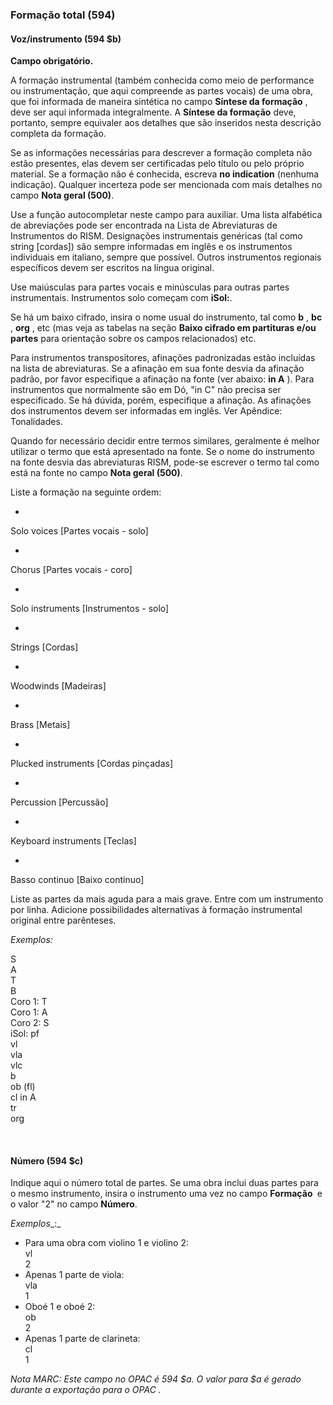 ### Formação total (594)

#### Voz/instrumento (594 $b)
**Campo obrigatório.**

A formação instrumental (também conhecida como meio de performance ou instrumentação, que aqui compreende as partes vocais) de uma obra, que foi informada de maneira sintética no campo **Síntese da formação** , deve ser aqui informada integralmente. A **Síntese da formação** deve, portanto, sempre equivaler aos detalhes que são inseridos nesta descrição completa da formação.

Se as informações necessárias para descrever a formação completa não estão presentes, elas devem ser certificadas pelo título ou pelo próprio material. Se a formação não é conhecida, escreva **no indication** (nenhuma indicação). Qualquer incerteza pode ser mencionada com mais detalhes no campo **Nota geral (500)**. &nbsp;&nbsp;&nbsp;&nbsp;

Use a função autocompletar neste campo para auxiliar. Uma lista alfabética de abreviações pode ser encontrada na Lista de Abreviaturas de Instrumentos do RISM. Designações instrumentais genéricas (tal como string [cordas]) são sempre informadas em inglês e os instrumentos individuais em italiano, sempre que possível. Outros instrumentos regionais específicos devem ser escritos na língua original.

Use maiúsculas para partes vocais e minúsculas para outras partes instrumentais. Instrumentos solo começam com **iSol:**.

Se há um baixo cifrado, insira o nome usual do instrumento, tal como **b** , **bc** , **org** , etc (mas veja as tabelas na seção **Baixo cifrado em partituras e/ou partes** para orientação sobre os campos relacionados) etc.

Para instrumentos transpositores, afinações padronizadas estão incluídas na lista de abreviaturas. Se a afinação em sua fonte desvia da afinação padrão, por favor especifique a afinação na fonte (ver abaixo: **in A** ). Para instrumentos que normalmente são em Dó, "in C" não precisa ser especificado. Se há dúvida, porém, especifique a afinação. As afinações dos instrumentos devem ser informadas em inglês. Ver Apêndice: Tonalidades.

Quando for necessário decidir entre termos similares, geralmente é melhor utilizar o termo que está apresentado na fonte. Se o nome do instrumento na fonte desvia das abreviaturas RISM, pode-se escrever o termo tal como está na fonte no campo **Nota geral (500)**.  

Liste a formação na seguinte ordem:&nbsp;

- 

Solo voices [Partes vocais - solo]

- 

Chorus [Partes vocais - coro]

- 

Solo instruments [Instrumentos - solo]

- 

Strings [Cordas]

- 

Woodwinds [Madeiras]

- 

Brass [Metais]

- 

Plucked instruments [Cordas pinçadas]

- 

Percussion [Percussão]

- 

Keyboard instruments [Teclas]

- 

Basso continuo [Baixo continuo]

Liste as partes da mais aguda para a mais grave. Entre com um instrumento por linha. Adicione possibilidades alternativas à formação instrumental original entre parênteses.

_Exemplos:_

S  
A  
T  
B  
Coro 1: T  
Coro 1: A  
Coro 2: S  
iSol: pf  
vl  
vla  
vlc  
b  
ob (fl)  
cl in A  
tr  
org

&nbsp;

#### Número (594 $c)

Indique aqui o número total de partes. Se uma obra inclui duas partes para o mesmo instrumento, insira o instrumento uma vez no campo **Formação&nbsp;** e o valor "2" no campo **Número**.

_Exemplos__:_

- Para uma obra com violino 1 e violino 2:  
vl  
2
- Apenas 1 parte de viola:  
vla  
1
- Oboé 1 e oboé 2:  
ob  
2
- Apenas 1 parte de clarineta:  
cl  
1
  
_Nota MARC: Este campo no OPAC é 594 $a. O valor para $a é gerado durante a exportação para o OPAC_ _._